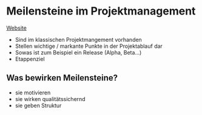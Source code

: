 # Meilensteine im Projektmanagement
[Website](https://projekte-leicht-gemacht.de/blog/projektmanagement/klassisch/projektplanung/definition-meilensteine)  

- Sind im klassischen Projektmangement vorhanden
- Stellen wichtige / markante Punkte in der Projektablauf dar
- Sowas ist zum Beispiel ein Release (Alpha, Beta...)
- Etappenziel

## Was bewirken Meilensteine?
- sie motivieren
- sie wirken qualitätssichernd
- sie geben Struktur